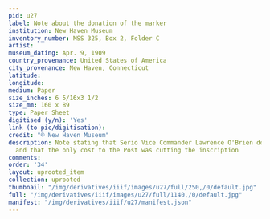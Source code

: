 ```yaml
---
pid: u27
label: Note about the donation of the marker
institution: New Haven Museum
inventory_number: MSS 325, Box 2, Folder C
artist:
museum_dating: Apr. 9, 1909
country_provenance: United States of America
city_provenance: New Haven, Connecticut
latitude:
longitude:
medium: Paper
size_inches: 6 5/16x3 1/2
size_mm: 160 x 89
type: Paper Sheet
digitised (y/n): 'Yes'
link (to pic/digitisation):
credit: "© New Haven Museum"
description: Note stating that Serio Vice Commander Lawrence O'Brien donated the marker
  and that the only cost to the Post was cutting the inscription
comments:
order: '34'
layout: uprooted_item
collection: uprooted
thumbnail: "/img/derivatives/iiif/images/u27/full/250,/0/default.jpg"
full: "/img/derivatives/iiif/images/u27/full/1140,/0/default.jpg"
manifest: "/img/derivatives/iiif/u27/manifest.json"
---
```

